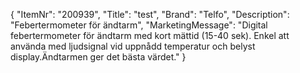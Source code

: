 {
  "ItemNr": "200939",
  "Title": "test",
  "Brand": "Telfo",
  "Description": "Febertermometer för ändtarm",
  "MarketingMessage": "Digital febertermometer för ändtarm med kort mättid (15-40 sek).  Enkel att använda med ljudsignal vid uppnådd temperatur och belyst display.Ändtarmen ger det bästa värdet."
}